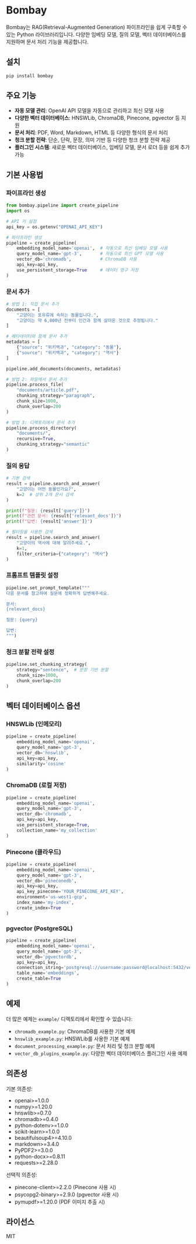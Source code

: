 # Bombay

Bombay는 RAG(Retrieval-Augmented Generation) 파이프라인을 쉽게 구축할 수 있는 Python 라이브러리입니다. 다양한 임베딩 모델, 질의 모델, 벡터 데이터베이스를 지원하며 문서 처리 기능을 제공합니다.

## 설치

```bash
pip install bombay
```

## 주요 기능

- **자동 모델 관리**: OpenAI API 모델을 자동으로 관리하고 최신 모델 사용
- **다양한 벡터 데이터베이스**: HNSWLib, ChromaDB, Pinecone, pgvector 등 지원
- **문서 처리**: PDF, Word, Markdown, HTML 등 다양한 형식의 문서 처리
- **청크 분할 전략**: 단순, 단락, 문장, 의미 기반 등 다양한 청크 분할 전략 제공
- **플러그인 시스템**: 새로운 벡터 데이터베이스, 임베딩 모델, 문서 로더 등을 쉽게 추가 가능

## 기본 사용법

### 파이프라인 생성

```python
from bombay.pipeline import create_pipeline
import os

# API 키 설정
api_key = os.getenv("OPENAI_API_KEY")

# 파이프라인 생성
pipeline = create_pipeline(
    embedding_model_name='openai',  # 자동으로 최신 임베딩 모델 사용
    query_model_name='gpt-3',       # 자동으로 최신 GPT 모델 사용
    vector_db='chromadb',           # ChromaDB 사용
    api_key=api_key,
    use_persistent_storage=True     # 데이터 영구 저장
)
```

### 문서 추가

```python
# 방법 1: 직접 문서 추가
documents = [
    "고양이는 포유류에 속하는 동물입니다.",
    "고양이는 약 6,000년 전부터 인간과 함께 살아온 것으로 추정됩니다."
]

# 메타데이터와 함께 문서 추가
metadatas = [
    {"source": "위키백과", "category": "동물"},
    {"source": "위키백과", "category": "역사"}
]

pipeline.add_documents(documents, metadatas)

# 방법 2: 파일에서 문서 추가
pipeline.process_file(
    "documents/article.pdf",
    chunking_strategy="paragraph",
    chunk_size=1000,
    chunk_overlap=200
)

# 방법 3: 디렉토리에서 문서 추가
pipeline.process_directory(
    "documents/",
    recursive=True,
    chunking_strategy="semantic"
)
```

### 질의 응답

```python
# 기본 검색
result = pipeline.search_and_answer(
    "고양이는 어떤 동물인가요?",
    k=2  # 상위 2개 문서 검색
)

print(f"질문: {result['query']}")
print(f"관련 문서: {result['relevant_docs']}")
print(f"답변: {result['answer']}")

# 필터링을 사용한 검색
result = pipeline.search_and_answer(
    "고양이의 역사에 대해 알려주세요.",
    k=1,
    filter_criteria={"category": "역사"}
)
```

### 프롬프트 템플릿 설정

```python
pipeline.set_prompt_template("""
다음 문서를 참고하여 질문에 정확하게 답변해주세요.

문서:
{relevant_docs}

질문: {query}

답변:
""")
```

### 청크 분할 전략 설정

```python
pipeline.set_chunking_strategy(
    strategy="sentence",  # 문장 기반 분할
    chunk_size=1000,
    chunk_overlap=200
)
```

## 벡터 데이터베이스 옵션

### HNSWLib (인메모리)

```python
pipeline = create_pipeline(
    embedding_model_name='openai',
    query_model_name='gpt-3',
    vector_db='hnswlib',
    api_key=api_key,
    similarity='cosine'
)
```

### ChromaDB (로컬 저장)

```python
pipeline = create_pipeline(
    embedding_model_name='openai',
    query_model_name='gpt-3',
    vector_db='chromadb',
    api_key=api_key,
    use_persistent_storage=True,
    collection_name='my_collection'
)
```

### Pinecone (클라우드)

```python
pipeline = create_pipeline(
    embedding_model_name='openai',
    query_model_name='gpt-3',
    vector_db='pineconedb',
    api_key=api_key,
    api_key_pinecone='YOUR_PINECONE_API_KEY',
    environment='us-west1-gcp',
    index_name='my-index',
    create_index=True
)
```

### pgvector (PostgreSQL)

```python
pipeline = create_pipeline(
    embedding_model_name='openai',
    query_model_name='gpt-3',
    vector_db='pgvectordb',
    api_key=api_key,
    connection_string='postgresql://username:password@localhost:5432/vectordb',
    table_name='embeddings',
    create_table=True
)
```

## 예제

더 많은 예제는 `example/` 디렉토리에서 확인할 수 있습니다:

- `chromadb_example.py`: ChromaDB를 사용한 기본 예제
- `hnswlib_example.py`: HNSWLib를 사용한 기본 예제
- `document_processing_example.py`: 문서 처리 및 청크 분할 예제
- `vector_db_plugins_example.py`: 다양한 벡터 데이터베이스 플러그인 사용 예제

## 의존성

기본 의존성:
- openai>=1.0.0
- numpy>=1.20.0
- hnswlib>=0.7.0
- chromadb>=0.4.0
- python-dotenv>=1.0.0
- scikit-learn>=1.0.0
- beautifulsoup4>=4.10.0
- markdown>=3.4.0
- PyPDF2>=3.0.0
- python-docx>=0.8.11
- requests>=2.28.0

선택적 의존성:
- pinecone-client>=2.2.0 (Pinecone 사용 시)
- psycopg2-binary>=2.9.0 (pgvector 사용 시)
- pymupdf>=1.20.0 (PDF 이미지 추출 시)

## 라이선스

MIT

